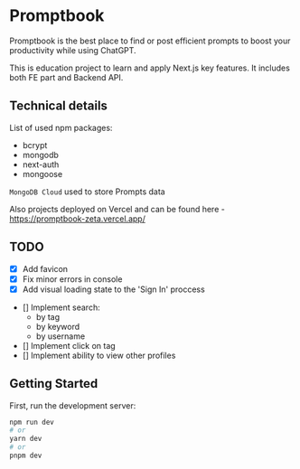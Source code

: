 # Promptbook

Promptbook is the best place to find or post efficient prompts to boost your productivity while using ChatGPT.

This is education project to learn and apply Next.js key features. It includes both FE part and Backend API.

## Technical details

List of used npm packages:

- bcrypt
- mongodb
- next-auth
- mongoose

`MongoDB Cloud` used to store Prompts data

Also projects deployed on Vercel and can be found here - https://promptbook-zeta.vercel.app/

## TODO

- [x] Add favicon
- [x] Fix minor errors in console
- [x] Add visual loading state to the 'Sign In' proccess
- [] Implement search:
  - by tag
  - by keyword
  - by username
- [] Implement click on tag
- [] Implement ability to view other profiles

## Getting Started

First, run the development server:

```bash
npm run dev
# or
yarn dev
# or
pnpm dev
```
